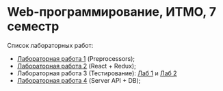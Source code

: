 # Web-программирование, ИТМО, 7 семестр

Список лабораторных работ:
- [Лабораторная работа 1](https://github.com/olezhko9/ITMO-WebDev-7-sem/tree/master/lab_1) (Preprocessors);
- [Лабораторная работа 2](https://github.com/olezhko9/ITMO-WebDev-7-sem/tree/master/lab_2) (React + Redux);
- Лабораторная работа 3 (Тестирование): [Лаб 1](https://github.com/olezhko9/ITMO-WebDev-7-sem/tree/master/lab_1/tests) и 
[Лаб 2](https://github.com/olezhko9/ITMO-WebDev-7-sem/tree/master/lab_2/test)
- [Лабораторная работа 4](https://github.com/olezhko9/ITMO-WebDev-7-sem/tree/master/lab_4) (Server API + DB);
